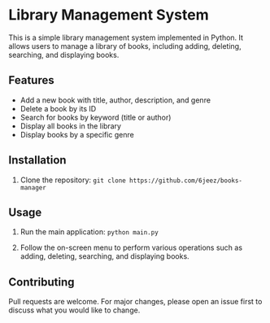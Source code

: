 # Library Management System

This is a simple library management system implemented in Python. It allows users to manage a library of books, including adding, deleting, searching, and displaying books.

## Features

- Add a new book with title, author, description, and genre
- Delete a book by its ID
- Search for books by keyword (title or author)
- Display all books in the library
- Display books by a specific genre

## Installation

1. Clone the repository:
```git clone https://github.com/6jeez/books-manager```


## Usage
1. Run the main application: ```python main.py```

2. Follow the on-screen menu to perform various operations such as adding, deleting, searching, and displaying books.

## Contributing
Pull requests are welcome. For major changes, please open an issue first to discuss what you would like to change.
